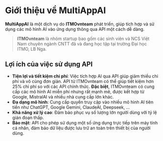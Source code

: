 # Giới thiệu về MultiAppAI

**MultiAppAI** là một dịch vụ do **ITMOvnteam** phát triển, giúp tích hợp và sử dụng các mô hình AI vào ứng dụng thông qua API một cách dễ dàng.

> **ITMOvnteam** là nhóm startup bao gốm các sinh viên và NCS Việt Nam chuyên ngành CNTT đã và đang học tập tại trường Đại học ITMO, LB Nga.

## Lợi ích của việc sử dụng API

- **Tiện lợi và tiết kiệm chi phí**: Việc tích hợp AI qua API giúp giảm thiểu chi phí và vô cùng đơn giản. API từ ITMOvnteam có thể giúp tiết kiệm hơn 25% chi phí so với các API chính thức. **Đặc biệt**, ITMOvnteam có cung cấp các mô hình AI miễn phí nhưng rất mạnh mẽ, được kết hợp từ Google, MistralAI và nhiều nhà cung cấp lớn khác.
- **Đa dạng mô hình**: Cung cấp quyền truy cập vào nhiều mô hình AI tiên tiến như ChatGPT, Google Gemini, ClaudeAI, Deepseek, ...
- **Khả năng xử lý cao**: Đảm bảo phục vụ số lượng lớn người dùng với tỷ lệ gián đoạn thấp.
- **Bảo mật**: API cho phép sử dụng một số ứng dụng trực tiếp trên máy tính cá nhân, đảm bảo dữ liệu được lưu trữ an toàn trên thiết bị của người dùng.
